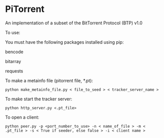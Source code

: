 # PiTorrent

An implementation of a subset of the BitTorrent Protocol (BTP) v1.0

To use:

  You must have the following packages installed using pip:
  
  bencode
  
  bitarray
  
  requests

  To make a metainfo file (pitorrent file, *.pt):
    
    python make_metainfo_file.py < file_to_seed > < tracker_server_name >

  To make start the tracker server:
    
    python http_server.py <.pt_file>

  To open a client:
    
    python peer.py -p <port_number_to_use> -n < name_of_file > -m < .pt_file > -s < True if seeder, else false > -i < client name >


